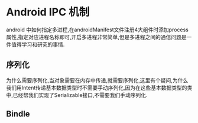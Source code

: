 # Android IPC 机制

android 中如何指定多进程,在androidManifest文件注册4大组件时添加process属性,指定对应进程名称即可,开启多进程非常简单,但是多进程之间的通信问题是一件值得学习和研究的事情.

## 序列化
为什么需要序列化,当对象需要在内存中传递,就需要序列化,这里有个疑问,为什么我们用Intent传递基本数据类型时不需要手动序列化,因为在这些基本数据类型的类中,已经帮我们实现了Serializable接口,不需要我们手动序列化.

## Bindle
